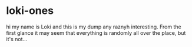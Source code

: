 # loki-ones
hi my name is Loki and this is my dump any raznyh interesting. From the first glance it may seem that everything is randomly all over the place, but it's not...
